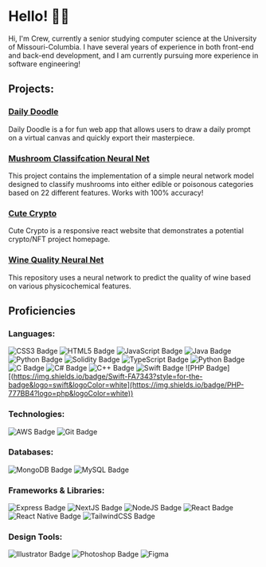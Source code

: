 # Hello! 👋🏻

Hi, I'm Crew, currently a senior studying computer science at the University of Missouri-Columbia. I have several years of experience in both front-end and back-end development, and I am currently pursuing more experience in software engineering!

## Projects:
### [Daily Doodle](https://github.com/crewgamble/Daily-Doodle)
Daily Doodle is a for fun web app that allows users to draw a daily prompt on a virtual canvas and quickly export their masterpiece. 

### [Mushroom Classifcation Neural Net](https://github.com/crewgamble/Mushroom-Neural-net)
This project contains the implementation of a simple neural network model designed to classify mushrooms into either edible or poisonous categories based on 22 different features. Works with 100% accuracy!

### [Cute Crypto](https://github.com/crewgamble/Cute-Crypto)
Cute Crypto is a responsive react website that demonstrates a potential crypto/NFT project homepage.

### [Wine Quality Neural Net](https://github.com/crewgamble/Wine-Quality-Neural-Net)
This repository uses a neural network to predict the quality of wine based on various physicochemical features. 

## Proficiencies

### Languages:

![CSS3 Badge](https://img.shields.io/badge/CSS3-1572B6?style=for-the-badge&logo=css3&logoColor=white)
![HTML5 Badge](https://img.shields.io/badge/HTML5-E34F26?style=for-the-badge&logo=html5&logoColor=white)
![JavaScript Badge](https://img.shields.io/badge/JavaScript-323330?style=for-the-badge&logo=javascript&logoColor=F7DF1E)
![Java Badge](https://img.shields.io/badge/Java-4EA94B?style=for-the-badge)
![Python Badge](https://img.shields.io/badge/Python-FFD43B?style=for-the-badge&logo=python&logoColor=blue)
![Solidity Badge](https://img.shields.io/badge/Solidity-e6e6e6?style=for-the-badge&logo=solidity&logoColor=black)
![TypeScript Badge](https://img.shields.io/badge/TypeScript-007ACC?style=for-the-badge&logo=typescript&logoColor=white)
![Python Badge](https://img.shields.io/badge/Python-FFD43B?style=for-the-badge&logo=python&logoColor=blue)
![C Badge](https://img.shields.io/badge/Python-FFD43B?style=for-the-badge&logo=python&logoColor=blue)
![C# Badge](https://img.shields.io/badge/C%23-239120?style=for-the-badge&logo=csharp&logoColor=white)
![C++ Badge](https://img.shields.io/badge/C%2B%2B-00599C?style=for-the-badge&logo=c%2B%2B&logoColor=white)
![Swift Badge](https://img.shields.io/badge/Swift-FA7343?style=for-the-badge&logo=swift&logoColor=white)
![PHP Badge][(https://img.shields.io/badge/Swift-FA7343?style=for-the-badge&logo=swift&logoColor=white](https://img.shields.io/badge/PHP-777BB4?logo=php&logoColor=white))

### Technologies:

![AWS Badge](https://img.shields.io/badge/AWS-FF9900?style=for-the-badge&logo=amazonaws&logoColor=white)
![Git Badge](https://img.shields.io/badge/GIT-E44C30?style=for-the-badge&logo=git&logoColor=white)

### Databases:

![MongoDB Badge](https://img.shields.io/badge/MongoDB-4EA94B?style=for-the-badge&logo=mongodb&logoColor=white)
![MySQL Badge](https://img.shields.io/badge/MySQL-005C84?style=for-the-badge&logo=mysql&logoColor=white)

### Frameworks & Libraries:

![Express Badge](https://img.shields.io/badge/Express%20js-000000?style=for-the-badge&logo=express&logoColor=white)
![NextJS Badge](https://img.shields.io/badge/next%20js-000000?style=for-the-badge&logo=nextdotjs&logoColor=white)
![NodeJS Badge](https://img.shields.io/badge/Node%20js-339933?style=for-the-badge&logo=nodedotjs&logoColor=white)
![React Badge](https://img.shields.io/badge/React-20232A?style=for-the-badge&logo=react&logoColor=61DAFB)
![React Native Badge](https://img.shields.io/badge/React_Native-20232A?style=for-the-badge&logo=react&logoColor=61DAFB)
![TailwindCSS Badge](https://img.shields.io/badge/Tailwind_CSS-38B2AC?style=for-the-badge&logo=tailwind-css&logoColor=white)

### Design Tools:

![Illustrator Badge](https://img.shields.io/badge/Adobe%20Illustrator-FF9A00?style=for-the-badge&logo=adobe%20illustrator&logoColor=white)
![Photoshop Badge](https://img.shields.io/badge/Adobe%20Photoshop-31A8FF?style=for-the-badge&logo=Adobe%20Photoshop&logoColor=black)
![Figma](https://img.shields.io/badge/Figma-F24E1E?style=for-the-badge&logo=figma&logoColor=white)

